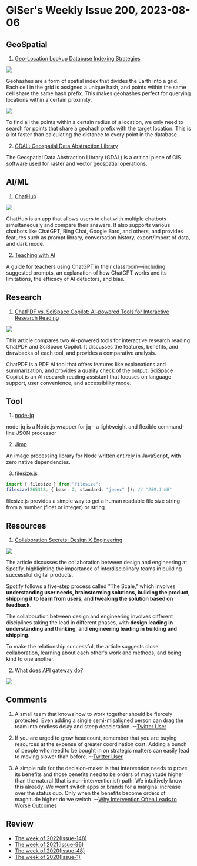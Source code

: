 # GISer's Weekly Issue 200, 2023-08-06

## GeoSpatial

1. [Geo-Location Lookup Database Indexing Strategies](https://blog.bytebytego.com/i/135676680/geo-location-lookup)

![](https://substackcdn.com/image/fetch/w_1456,c_limit,f_webp,q_auto:good,fl_progressive:steep/https%3A%2F%2Fsubstack-post-media.s3.amazonaws.com%2Fpublic%2Fimages%2Fcebf7bd8-01c4-40d5-a00b-48acef483bff_404x265.png)

Geohashes are a form of spatial index that divides the Earth into a grid. Each cell in the grid is assigned a unique hash, and points within the same cell share the same hash prefix. This makes geohashes perfect for querying locations within a certain proximity.

![](https://substackcdn.com/image/fetch/w_1456,c_limit,f_webp,q_auto:good,fl_progressive:steep/https%3A%2F%2Fsubstack-post-media.s3.amazonaws.com%2Fpublic%2Fimages%2Ff428dfc8-6fb5-4249-98da-a2f215b7ef12_849x300.png)

To find all the points within a certain radius of a location, we only need to search for points that share a geohash prefix with the target location. This is a lot faster than calculating the distance to every point in the database.

2. [GDAL: Geospatial Data Abstraction Library](https://www.gislounge.com/gdal-geospatial-data-abstraction-library/?utm_campaign=GISNL-2023-Aug-3)

The Geospatial Data Abstraction Library (GDAL) is a critical piece of GIS software used for raster and vector geospatial operations.

## AI/ML

1. [ChatHub](https://github.com/chathub-dev/chathub)

![](https://github.com/chathub-dev/chathub/raw/main/screenshots/dark.png?raw=true)

ChatHub is an app that allows users to chat with multiple chatbots simultaneously and compare their answers. It also supports various chatbots like ChatGPT, Bing Chat, Google Bard, and others, and provides features such as prompt library, conversation history, export/import of data, and dark mode.

2. [Teaching with AI](https://openai.com/blog/teaching-with-ai)

A guide for teachers using ChatGPT in their classroom—including suggested prompts, an explanation of how ChatGPT works and its limitations, the efficacy of AI detectors, and bias.

## Research

1. [ChatPDF vs. SciSpace Copilot: AI-powered Tools for Interactive Research Reading](https://typeset.io/resources/chatpdf-vs-scispace-copilot/)

![](https://typeset.io/resources/content/images/size/w1000/2023/08/Screenshot-2023-08-04-at-4.00.43-PM.png)

This article compares two AI-powered tools for interactive research reading: ChatPDF and SciSpace Copilot. It discusses the features, benefits, and drawbacks of each tool, and provides a comparative analysis.

ChatPDF is a PDF AI tool that offers features like explanations and summarization, and provides a quality check of the output. SciSpace Copilot is an AI research reading assistant that focuses on language support, user convenience, and accessibility mode.

## Tool

1. [node-jq](https://github.com/sanack/node-jq)

node-jq is a Node.js wrapper for jq - a lightweight and flexible command-line JSON processor

2. [Jimp](https://github.com/jimp-dev/jimp)

An image processing library for Node written entirely in JavaScript, with zero native dependencies.

3. [filesize.js](https://github.com/avoidwork/filesize.js)

```ts
import { filesize } from "filesize";
filesize(265318, { base: 2, standard: "jedec" }); // "259.1 KB"
```

filesize.js provides a simple way to get a human readable file size string from a number (float or integer) or string.

## Resources

1. [Collaboration Secrets: Design X Engineering](https://spotify.design/article/collaboration-secrets-design-x-engineering)

![](https://images.ctfassets.net/c1zhnszcah7h/6qiFCygituj14eg3EE7CDV/369e72d40705ddd7caa5f934715fe503/DNE_green_faster.gif?w=1000&h=589&q=96&fm=webp)

The article discusses the collaboration between design and engineering at Spotify, highlighting the importance of interdisciplinary teams in building successful digital products.

Spotify follows a five-step process called "The Scale," which involves **understanding user needs, brainstorming solutions, building the product, shipping it to learn from users, and tweaking the solution based on feedback**.

The collaboration between design and engineering involves different disciplines taking the lead in different phases, with **design leading in understanding and thinking**, and **engineering leading in building and shipping**.

To make the relationship successful, the article suggests close collaboration, learning about each other's work and methods, and being kind to one another.

2. [What does API gateway do?](https://blog.bytebytego.com/i/135732871/what-does-api-gateway-do)

![](https://substackcdn.com/image/fetch/w_1272,c_limit,f_webp,q_auto:good,fl_progressive:steep/https%3A%2F%2Fsubstack-post-media.s3.amazonaws.com%2Fpublic%2Fimages%2F8a050042-0e44-4962-b3f2-20c45a2bb227_1280x1893.jpeg)

## Comments

1. A small team that knows how to work together should be fiercely protected. Even adding a single semi-misaligned person can drag the team into endless delay and steep deceleration.
   --[Twitter User](https://twitter.com/Suhail/status/1684775130805968896)

2. If you are urged to grow headcount, remember that you are buying resources at the expense of greater coordination cost. Adding a bunch of people who need to be bought in on strategic matters can easily lead to moving slower than before.
   --[Twitter User](https://twitter.com/Suhail/status/1684775130805968896)

3. A simple rule for the decision-maker is that intervention needs to prove its benefits and those benefits need to be orders of magnitude higher than the natural (that is non-interventionist) path. We intuitively know this already. We won’t switch apps or brands for a marginal increase over the status quo. Only when the benefits become orders of magnitude higher do we switch.
   --[Why Intervention Often Leads to Worse Outcomes](https://fs.blog/iatrogenics/)

## Review

- [The week of 2022(Issue-148)](../2022/issue-148.md)
- [The week of 2021(Issue-96)](../2021/issue-96.md)
- [The week of 2020(Issue-48)](../2020/issue-48.md)
- [The week of 2020(Issue-1)](../2019/issue-1.md)
